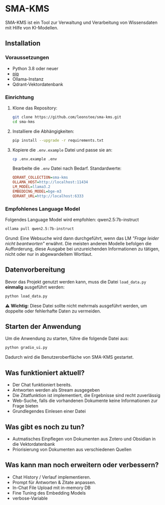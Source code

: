 # SMA-KMS

SMA-KMS ist ein Tool zur Verwaltung und Verarbeitung von Wissensdaten mit Hilfe von KI-Modellen.

## Installation

### Voraussetzungen
- Python 3.8 oder neuer
- [pip](https://pip.pypa.io/en/stable/)
- Ollama-Instanz
- Qdrant-Vektordatenbank

### Einrichtung

1. Klone das Repository:
   ```bash
   git clone https://github.com/leonstee/sma-kms.git
   cd sma-kms
   ```

2. Installiere die Abhängigkeiten:
   ```bash
   pip install --upgrade -r requirements.txt
   ```

3. Kopiere die `.env.example` Datei und passe sie an:
   ```bash
   cp .env.example .env
   ```
   Bearbeite die `.env` Datei nach Bedarf. Standardwerte:
   ```ini
   QDRANT_COLLECTION=sma-kms
   OLLAMA_HOST=http://localhost:11434
   LM_MODEL=llama3.2
   EMBEDDING_MODEL=bge-m3
   QDRANT_URL=http://localhost:6333
   ```

### Empfohlenes Language Model

Folgendes Language Model wird empfohlen: qwen2.5:7b-instruct
```bash
ollama pull qwen2.5:7b-instruct
```
Grund: Eine Websuche wird dann durchgeführt, wenn das LM *"Frage leider nicht beantworten"* erwähnt.
Die meisten anderen Modelle befolgen die Aufforderung, diese Ausgabe bei unzureichenden Informationen zu tätigen, nicht oder nur in abgewandeltem Wortlaut.


## Datenvorbereitung

Bevor das Projekt genutzt werden kann, muss die Datei `load_data.py` **einmalig** ausgeführt werden:
```bash
python load_data.py
```
⚠ **Wichtig:** Diese Datei sollte nicht mehrmals ausgeführt werden, um doppelte oder fehlerhafte Daten zu vermeiden.

## Starten der Anwendung

Um die Anwendung zu starten, führe die folgende Datei aus:
```bash
python gradio_ui.py
```
Dadurch wird die Benutzeroberfläche von SMA-KMS gestartet.

## Was funktioniert aktuell?

- Der Chat funktioniert bereits.
- Antworten werden als Stream ausgegeben
- Die Zitatfunktion ist implementiert, die Ergebnisse sind recht zuverlässig
- Web-Suche, falls die vorhandenen Dokumente keine Informationen zur Frage bieten
- Grundlegendes Einlesen einer Datei

## Was gibt es noch zu tun?
- Autmatisches Einpflegen von Dokumenten aus Zotero und Obsidian in die Vektordatenbank
- Priorisierung von Dokumenten aus verschiedenen Quellen

## Was kann man noch erweitern oder verbessern?
- Chat History / Verlauf implementieren.
- Prompt für Antworten & Zitate anpassen.
- In-Chat File Upload mit in-memory DB
- Fine Tuning des Embedding Models
- verbose-Variable

